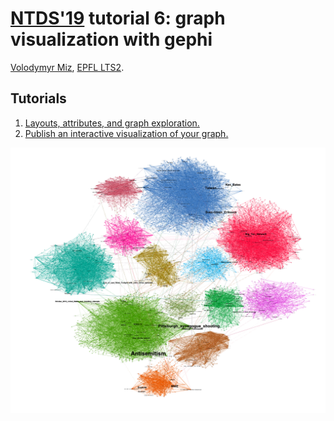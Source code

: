 # [NTDS'19] tutorial 6: graph visualization with gephi
[ntds'19]: https://github.com/mdeff/ntds_2019

[Volodymyr Miz](http://miz.space), [EPFL LTS2](https://lts2.epfl.ch).

## Tutorials

1. [Layouts, attributes, and graph exploration.](layout)
2. [Publish an interactive visualization of your graph.](publish)

![Plugins](net.png)
